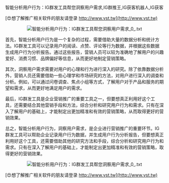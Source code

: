 智能分析用户行为：IG群发工具帮您洞察用户需求,IG群推王,IG获客机器人,IG获客

[😍想了解推广相关软件的朋友请登录 http://www.vst.tw](http://www.vst.tw)

 <center><img src="https://vst.tw/MP4/tuiguang/png/5.png" alt="智能分析用户行为：IG群发工具帮您洞察用户需求_0_.txt"></center>

首先，智能分析用户行为是一个复杂的过程，需要借助大量的数据分析和统计方法。IG群发工具可以记录用户的阅读、点赞、评论等行为数据，并根据这些数据生成用户行为分析报告。通过这些报告，营销人员可以较为准确地了解用户的兴趣爱好、消费习惯、品牌偏好等信息，从而更好地制定营销策略。

其次，洞察用户需求需要对用户的心理和行为进行深入的研究。除了依靠数据分析外，营销人员还需要借助一些心理学和市场研究的方法，对用户进行深入的调查和分析。例如，可以通过问卷调查、焦点小组等方式，了解用户对于产品和服务的期望和需求，从而更好地满足用户的需求。

最后，IG群发工具是企业营销推广的重要工具之一，但要想真正利用好这个工具，还需要结合其他营销手段和方法，综合分析和研究用户行为和需求。只有在深入了解用户的基础上，才能制定出更加精准和有效的营销策略，从而取得更好的营销效果。

总之，智能分析用户行为，洞察用户需求，是企业进行营销推广的重要环节。IG群发工具可以帮助企业记录用户行为数据，并生成用户行为分析报告，但要想真正利用好这个工具，还需要借助其他的研究方法和手段，综合分析和研究用户行为和需求。只有在深入了解用户的基础上，才能制定出更加精准和有效的营销策略，取得更好的营销效果。

 <center><img src="https://vst.tw/MP4/tuiguang/png/5.png" alt="智能分析用户行为：IG群发工具帮您洞察用户需求_0_.txt"></center>

[😍想了解推广相关软件的朋友请登录 http://www.vst.tw](http://www.vst.tw)



